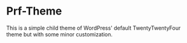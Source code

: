 # Prf-Theme

This is a simple child theme of WordPress' default TwentyTwentyFour theme but with some minor customization.
